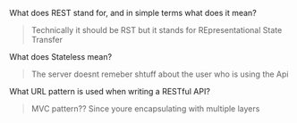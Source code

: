 What does REST stand for, and in simple terms what does it mean?
>Technically it should be RST but it stands for REpresentational State Transfer

What does Stateless mean?
>The server doesnt remeber shtuff about the user who is using the Api

What URL pattern is used when writing a RESTful API?
>MVC pattern?? Since youre encapsulating with multiple layers